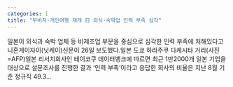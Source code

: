 ```yaml
---
categories: i
title: "무비자·개인여행 재개 日 외식·숙박업 인력 부족 심각"
---
```

 일본이 외식과 숙박 업체 등 비제조업 부문을 중심으로 심각한 인력 부족에 처해있다고 니혼게이자이(닛케이)신문이 26일 보도했다.일본 도쿄 하라주쿠 다케시타 거리(사진=AFP)일본 리서치회사인 테이코쿠 데이터뱅크에 따르면 최근 1만2000개 일본 기업을 대상으로 설문조사를 진행한 결과 ‘인력 부족’이라고 응답한 회사의 비율은 지난 8월 기준 정규직 49.3...
